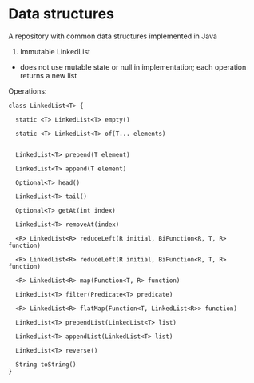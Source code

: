 # Data structures
 
A repository with common data structures implemented in Java
 
1. Immutable LinkedList

- does not use mutable state or null in implementation; each operation returns a new list 

Operations:
```
class LinkedList<T> {

  static <T> LinkedList<T> empty()
  
  static <T> LinkedList<T> of(T... elements)           

  
  LinkedList<T> prepend(T element)
  
  LinkedList<T> append(T element)
  
  Optional<T> head()
  
  LinkedList<T> tail()
  
  Optional<T> getAt(int index)
  
  LinkedList<T> removeAt(index)
  
  <R> LinkedList<R> reduceLeft(R initial, BiFunction<R, T, R> function)
  
  <R> LinkedList<R> reduceLeft(R initial, BiFunction<R, T, R> function)
  
  <R> LinkedList<R> map(Function<T, R> function)
  
  LinkedList<T> filter(Predicate<T> predicate)
  
  <R> LinkedList<R> flatMap(Function<T, LinkedList<R>> function)
  
  LinkedList<T> prependList(LinkedList<T> list)
  
  LinkedList<T> appendList(LinkedList<T> list)
  
  LinkedList<T> reverse()    

  String toString()
}
``` 
